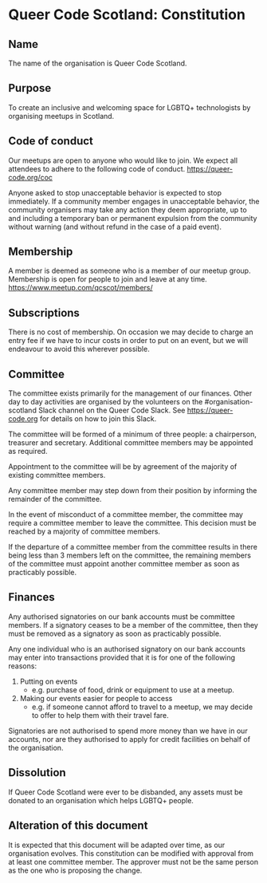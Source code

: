 # Queer Code Scotland: Constitution

## Name

The name of the organisation is Queer Code Scotland.

## Purpose

To create an inclusive and welcoming space for LGBTQ+ technologists by organising meetups in 
Scotland.

## Code of conduct

Our meetups are open to anyone who would like to join. We expect all attendees to adhere to the 
following code of conduct. https://queer-code.org/coc

Anyone asked to stop unacceptable behavior is expected to stop immediately. If a community member 
engages in unacceptable behavior, the community organisers may take any action they deem 
appropriate, up to and including a temporary ban or permanent expulsion from the community without 
warning (and without refund in the case of a paid event).

## Membership

A member is deemed as someone who is a member of our meetup group. 
Membership is open for people to join and leave at any time. https://www.meetup.com/qcscot/members/

## Subscriptions

There is no cost of membership. On occasion we may decide to charge an 
entry fee if we have to incur costs in order to put on an event, but we will endeavour to avoid 
this wherever possible. 

## Committee

The committee exists primarily for the management of our finances. Other day to day activities are
organised by the volunteers on the #organisation-scotland Slack channel on the Queer Code Slack. 
See https://queer-code.org for details on how to join this Slack.

The committee will be formed of a minimum of three people: a chairperson, treasurer and secretary.
Additional committee members may be appointed as required.

Appointment to the committee will be by agreement of the majority of existing committee members.

Any committee member may step down from their position by informing the remainder of the committee.

In the event of misconduct of a committee member, the committee may require a committee member to 
leave the committee. This decision must be reached by a majority of committee members.

If the departure of a committee member from the committee results in there being less than 3
members left on the committee, the remaining members of the committee must appoint another
committee member as soon as practicably possible.

## Finances

Any authorised signatories on our bank accounts must be committee members. 
If a signatory ceases to be a member of the committee, then they must be removed as a signatory as 
soon as practicably possible.

Any one individual who is an authorised signatory on our bank accounts may enter into transactions 
provided that it is for one of the following reasons:
1. Putting on events 
    - e.g. purchase of food, drink or equipment to use at a meetup.
2. Making our events easier for people to access 
    - e.g. if someone cannot afford to travel to a meetup, we may decide to offer to help them with 
    their travel fare.

Signatories are not authorised to spend more money than we have in our accounts, nor are they 
authorised to apply for credit facilities on behalf of the organisation.

## Dissolution

If Queer Code Scotland were ever to be disbanded, any assets must be donated to an
organisation which helps LGBTQ+ people.

## Alteration of this document

It is expected that this document will be adapted over time, as our organisation evolves.
This constitution can be modified with approval from at least one committee member. The approver 
must not be the same person as the one who is proposing the change.
